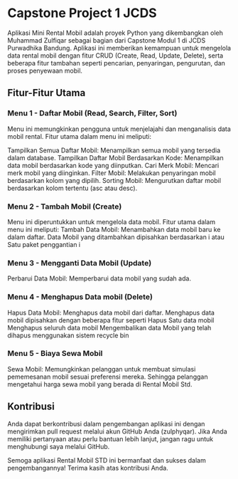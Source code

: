 # Capstone Project 1 JCDS

Aplikasi Mini Rental Mobil adalah proyek Python yang dikembangkan oleh Muhammad Zulfiqar sebagai bagian dari Capstone Modul 1 di JCDS Purwadhika Bandung. Aplikasi ini memberikan kemampuan untuk mengelola data rental mobil dengan fitur CRUD (Create, Read, Update, Delete), serta beberapa fitur tambahan seperti pencarian, penyaringan, pengurutan, dan proses penyewaan mobil.

## Fitur-Fitur Utama

### Menu 1 - Daftar Mobil (Read, Search, Filter, Sort)
Menu ini memungkinkan pengguna untuk menjelajahi dan menganalisis data mobil rental. Fitur utama dalam menu ini meliputi:

Tampilkan Semua Daftar Mobil: Menampilkan semua mobil yang tersedia dalam database.
Tampilkan Daftar Mobil Berdasarkan Kode: Menampilkan data mobil berdasarkan kode yang diinputkan.
Cari Merk Mobil: Mencari merk mobil yang diinginkan.
Filter Mobil: Melakukan penyaringan mobil berdasarkan kolom yang dipilih.
Sorting Mobil: Mengurutkan daftar mobil berdasarkan kolom tertentu (asc atau desc).


### Menu 2 - Tambah Mobil (Create)
Menu ini diperuntukkan untuk mengelola data mobil. Fitur utama dalam menu ini meliputi:
Tambah Data Mobil: Menambahkan data mobil baru ke dalam daftar.
Data Mobil yang ditambahkan dipisahkan berdasarkan i<Values> atau Satu paket penggantian i<Keys>

### Menu 3 - Mengganti Data Mobil (Update)
Perbarui Data Mobil: Memperbarui data mobil yang sudah ada.

### Menu 4 - Menghapus Data mobil (Delete)
Hapus Data Mobil: Menghapus data mobil dari daftar.
Menghapus data mobil dipisahkan dengan beberapa fitur seperti Hapus Satu data mobil
Menghapus seluruh data mobil
Mengembalikan data Mobil yang telah dihapus menggunakan sistem recycle bin


### Menu 5 - Biaya Sewa Mobil
Sewa Mobil: Memungkinkan pelanggan untuk membuat simulasi pememesanan mobil sesuai preferensi mereka. Sehingga pelanggan mengetahui harga sewa mobil yang berada di Rental Mobil Std.

## Kontribusi
Anda dapat berkontribusi dalam pengembangan aplikasi ini dengan mengirimkan pull request melalui akun GitHub Anda (zulphyqar). Jika Anda memiliki pertanyaan atau perlu bantuan lebih lanjut, jangan ragu untuk menghubungi saya melalui GitHub.

Semoga aplikasi Rental Mobil STD ini bermanfaat dan sukses dalam pengembangannya! Terima kasih atas kontribusi Anda.
